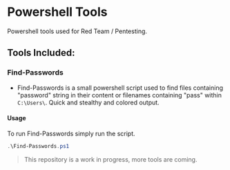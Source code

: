 # Powershell Tools
Powershell tools used for Red Team / Pentesting.

## Tools Included:

### Find-Passwords
- Find-Passwords is a small powershell script used to find files containing "password" string in their content or filenames containing "pass" within `C:\Users\`. Quick and stealthy and colored output.

#### Usage

To run Find-Passwords simply run the script.

```powershell
.\Find-Passwords.ps1
```

> This repository is a work in progress, more tools are coming.